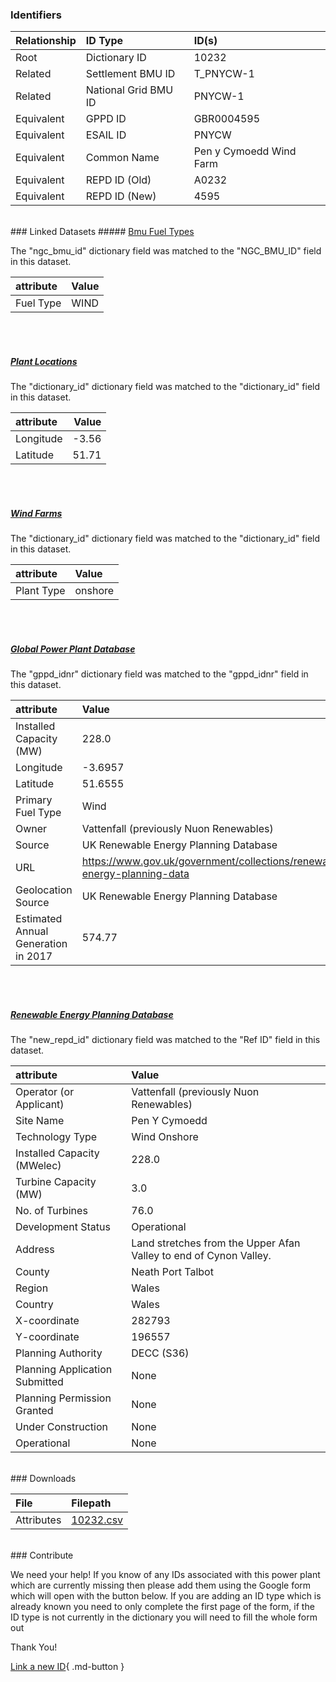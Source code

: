 ### Identifiers

| Relationship   | ID Type              | ID(s)                   |
|:---------------|:---------------------|:------------------------|
| Root           | Dictionary ID        | 10232                   |
| Related        | Settlement BMU ID    | T_PNYCW-1               |
| Related        | National Grid BMU ID | PNYCW-1                 |
| Equivalent     | GPPD ID              | GBR0004595              |
| Equivalent     | ESAIL ID             | PNYCW                   |
| Equivalent     | Common Name          | Pen y Cymoedd Wind Farm |
| Equivalent     | REPD ID (Old)        | A0232                   |
| Equivalent     | REPD ID (New)        | 4595                    |

<br>
### Linked Datasets
##### <a href="https://osuked.github.io/Power-Station-Dictionary/datasets/bmu-fuel-types">Bmu Fuel Types</a>



The "ngc_bmu_id" dictionary field was matched to the "NGC_BMU_ID" field in this dataset.

| attribute   | Value   |
|:------------|:--------|
| Fuel Type   | WIND    |

<br><br>
##### <a href="https://osuked.github.io/Power-Station-Dictionary/datasets/plant-locations">Plant Locations</a>



The "dictionary_id" dictionary field was matched to the "dictionary_id" field in this dataset.

| attribute   |   Value |
|:------------|--------:|
| Longitude   |   -3.56 |
| Latitude    |   51.71 |

<br><br>
##### <a href="https://osuked.github.io/Power-Station-Dictionary/datasets/wind-farms">Wind Farms</a>



The "dictionary_id" dictionary field was matched to the "dictionary_id" field in this dataset.

| attribute   | Value   |
|:------------|:--------|
| Plant Type  | onshore |

<br><br>
##### <a href="https://osuked.github.io/Power-Station-Dictionary/datasets/global-power-plant-database">Global Power Plant Database</a>



The "gppd_idnr" dictionary field was matched to the "gppd_idnr" field in this dataset.

| attribute                           | Value                                                                    |
|:------------------------------------|:-------------------------------------------------------------------------|
| Installed Capacity (MW)             | 228.0                                                                    |
| Longitude                           | -3.6957                                                                  |
| Latitude                            | 51.6555                                                                  |
| Primary Fuel Type                   | Wind                                                                     |
| Owner                               | Vattenfall (previously Nuon Renewables)                                  |
| Source                              | UK Renewable Energy Planning Database                                    |
| URL                                 | https://www.gov.uk/government/collections/renewable-energy-planning-data |
| Geolocation Source                  | UK Renewable Energy Planning Database                                    |
| Estimated Annual Generation in 2017 | 574.77                                                                   |

<br><br>
##### <a href="https://osuked.github.io/Power-Station-Dictionary/datasets/renewable-energy-planning-database">Renewable Energy Planning Database</a>



The "new_repd_id" dictionary field was matched to the "Ref ID" field in this dataset.

| attribute                      | Value                                                             |
|:-------------------------------|:------------------------------------------------------------------|
| Operator (or Applicant)        | Vattenfall (previously Nuon Renewables)                           |
| Site Name                      | Pen Y Cymoedd                                                     |
| Technology Type                | Wind Onshore                                                      |
| Installed Capacity (MWelec)    | 228.0                                                             |
| Turbine Capacity (MW)          | 3.0                                                               |
| No. of Turbines                | 76.0                                                              |
| Development Status             | Operational                                                       |
| Address                        | Land stretches from the Upper Afan Valley to end of Cynon Valley. |
| County                         | Neath Port Talbot                                                 |
| Region                         | Wales                                                             |
| Country                        | Wales                                                             |
| X-coordinate                   | 282793                                                            |
| Y-coordinate                   | 196557                                                            |
| Planning Authority             | DECC (S36)                                                        |
| Planning Application Submitted | None                                                              |
| Planning Permission Granted    | None                                                              |
| Under Construction             | None                                                              |
| Operational                    | None                                                              |


<br>
### Downloads


| File       | Filepath                                                                              |
|:-----------|:--------------------------------------------------------------------------------------|
| Attributes | [10232.csv](https://osuked.github.io/Power-Station-Dictionary/object_attrs/10232.csv) |


<br>
### Contribute

We need your help! If you know of any IDs associated with this power plant which are currently missing then please add them using the Google form which will open with the button below. If you are adding an ID type which is already known you need to only complete the first page of the form, if the ID type is not currently in the dictionary you will need to fill the whole form out

Thank You!

[Link a new ID](https://docs.google.com/forms/d/e/1FAIpQLSc5jRsQ7NgiLLXbwo9PUdwTQyuqbRwThltG56-o6NVSe7E_nw/viewform?usp=pp_url&entry.251912331=10232){ .md-button }